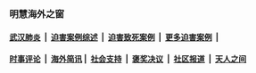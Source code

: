 
### 明慧海外之窗

####  [武汉肺炎](indexes/365.md?t=01160900) &nbsp;|&nbsp;  [迫害案例综述](indexes/328.md?t=01160900) &nbsp;|&nbsp; [迫害致死案例](indexes/277.md?t=01160900)  &nbsp;|&nbsp; [更多迫害案例](indexes/81.md?t=01160900)  &nbsp;|&nbsp; 
####  [时事评论](indexes/251.md?t=01160900) &nbsp;|&nbsp; [海外简讯](indexes/245.md?t=01160900)&nbsp;|&nbsp;  [社会支持](indexes/140.md?t=01160900) &nbsp;|&nbsp; [褒奖决议](indexes/282.md?t=01160900) &nbsp;|&nbsp; [社区报道](indexes/91.md?t=01160900)  &nbsp;|&nbsp; [天人之间](indexes/78.md?t=01160900) 

